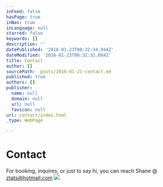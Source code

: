 ```yaml
---
inFeed: false
hasPage: true
inNav: true
inLanguage: null
starred: false
keywords: []
description: ''
datePublished: '2016-01-23T00:32:34.944Z'
dateModified: '2016-01-23T00:32:32.084Z'
title: Contact
author: []
sourcePath: _posts/2016-01-21-contact.md
published: true
authors: []
publisher:
  name: null
  domain: null
  url: null
  favicon: null
url: contact/index.html
_type: WebPage

---
```

# Contact

For booking, inquires, or just to say hi, you can reach Shane @ ztats@hotmail.com
![](https://the-grid-user-content.s3-us-west-2.amazonaws.com/da7670d5-0c48-49ea-9816-0f8501e3f4a9.jpg)